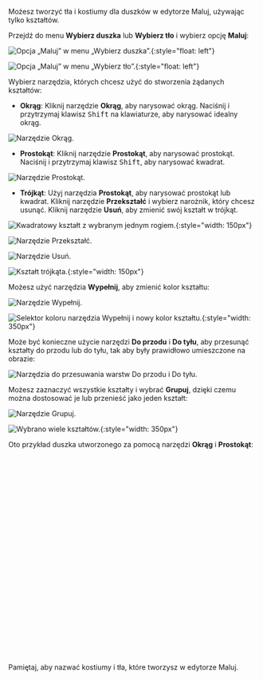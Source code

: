 Możesz tworzyć tła i kostiumy dla duszków w edytorze Maluj, używając tylko kształtów.

Przejdź do menu **Wybierz duszka** lub **Wybierz tło** i wybierz opcję **Maluj**:

![Opcja „Maluj” w menu „Wybierz duszka”.](images/choose-a-sprite.png){:style="float: left"}

![Opcja „Maluj” w menu „Wybierz tło”.](images/choose-a-backdrop.png){:style="float: left"}

Wybierz narzędzia, których chcesz użyć do stworzenia żądanych kształtów:

+ **Okrąg**: Kliknij narzędzie **Okrąg**, aby narysować okrąg. Naciśnij i przytrzymaj klawisz <kbd>Shift</kbd> na klawiaturze, aby narysować idealny okrąg.

![Narzędzie Okrąg.](images/circle-tool.png)

+ **Prostokąt**: Kliknij narzędzie **Prostokąt**, aby narysować prostokąt. Naciśnij i przytrzymaj klawisz <kbd>Shift</kbd>, aby narysować kwadrat.

![Narzędzie Prostokąt.](images/rectangle-tool.png)

+ **Trójkąt**: Użyj narzędzia **Prostokąt**, aby narysować prostokąt lub kwadrat. Kliknij narzędzie **Przekształć** i wybierz narożnik, który chcesz usunąć. Kliknij narzędzie **Usuń**, aby zmienić swój kształt w trójkąt.

![Kwadratowy kształt z wybranym jednym rogiem.](images/square.png){:style="width: 150px"}

![Narzędzie Przekształć.](images/reshape.png)

![Narzędzie Usuń.](images/delete.png)

![Kształt trójkąta.](images/corner.png){:style="width: 150px"}

Możesz użyć narzędzia **Wypełnij**, aby zmienić kolor kształtu:

![Narzędzie Wypełnij.](images/fill-tool.png)

![Selektor koloru narzędzia Wypełnij i nowy kolor kształtu.](images/changed-colour.png){:style="width: 350px"}

Może być konieczne użycie narzędzi **Do przodu** i **Do tyłu**, aby przesunąć kształty do przodu lub do tyłu, tak aby były prawidłowo umieszczone na obrazie:

![Narzędzia do przesuwania warstw Do przodu i Do tyłu.](images/front-back-tools.png)

Możesz zaznaczyć wszystkie kształty i wybrać **Grupuj**, dzięki czemu można dostosować je lub przenieść jako jeden kształt:

![Narzędzie Grupuj.](images/group.png)

![Wybrano wiele kształtów.](images/selected-shapes.png){:style="width: 350px"}

Oto przykład duszka utworzonego za pomocą narzędzi **Okrąg** i **Prostokąt**:
<div class="scratch-preview" style="margin-left: 15px;">
  <iframe allowtransparency="true" width="485" height="402" src="" frameborder="0"></iframe>
</div>

Pamiętaj, aby nazwać kostiumy i tła, które tworzysz w edytorze Maluj.

